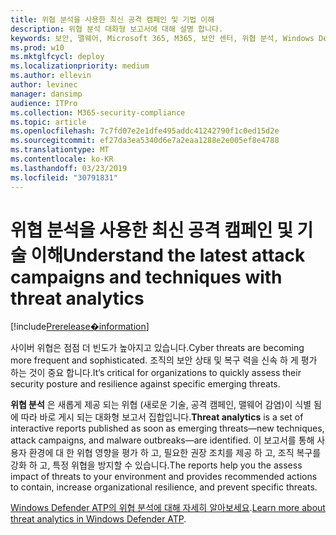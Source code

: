 ```yaml
---
title: 위협 분석을 사용한 최신 공격 캠페인 및 기법 이해
description: 위협 분석 대화형 보고서에 대해 설명 합니다.
keywords: 보안, 맬웨어, Microsoft 365, M365, 보안 센터, 위협 분석, Windows Defender ATP, 사이버, 보안 상황, 최신 위협
ms.prod: w10
ms.mktglfcycl: deploy
ms.localizationpriority: medium
ms.author: ellevin
author: levinec
manager: dansimp
audience: ITPro
ms.collection: M365-security-compliance
ms.topic: article
ms.openlocfilehash: 7c7fd07e2e1dfe495addc41242790f1c0ed15d2e
ms.sourcegitcommit: ef27da3ea5340d6e7a2eaa1288e2e005ef8e4788
ms.translationtype: MT
ms.contentlocale: ko-KR
ms.lasthandoff: 03/23/2019
ms.locfileid: "30791831"
---
```

# <a name="understand-the-latest-attack-campaigns-and-techniques-with-threat-analytics"></a><span data-ttu-id="1a9a3-104">위협 분석을 사용한 최신 공격 캠페인 및 기술 이해</span><span class="sxs-lookup"><span data-stu-id="1a9a3-104">Understand the latest attack campaigns and techniques with threat analytics</span></span>

[!include[Prerelease�information](prerelease.md)]

<span data-ttu-id="1a9a3-105">사이버 위협은 점점 더 빈도가 높아지고 있습니다.</span><span class="sxs-lookup"><span data-stu-id="1a9a3-105">Cyber threats are becoming more frequent and sophisticated.</span></span> <span data-ttu-id="1a9a3-106">조직의 보안 상태 및 복구 력을 신속 하 게 평가 하는 것이 중요 합니다.</span><span class="sxs-lookup"><span data-stu-id="1a9a3-106">It’s critical for organizations to quickly assess their security posture and resilience against specific emerging threats.</span></span>

<span data-ttu-id="1a9a3-107">**위협 분석** 은 새롭게 제공 되는 위협 (새로운 기술, 공격 캠페인, 맬웨어 감염)이 식별 됨에 따라 바로 게시 되는 대화형 보고서 집합입니다.</span><span class="sxs-lookup"><span data-stu-id="1a9a3-107">**Threat analytics** is a set of interactive reports published as soon as emerging threats—new techniques, attack campaigns, and malware outbreaks—are identified.</span></span> <span data-ttu-id="1a9a3-108">이 보고서를 통해 사용자 환경에 대 한 위협 영향을 평가 하 고, 필요한 권장 조치를 제공 하 고, 조직 복구를 강화 하 고, 특정 위협을 방지할 수 있습니다.</span><span class="sxs-lookup"><span data-stu-id="1a9a3-108">The reports help you the assess impact of threats to your environment and provides recommended actions to contain, increase organizational resilience, and prevent specific threats.</span></span>

<span data-ttu-id="1a9a3-109">[Windows Defender ATP의 위협 분석에 대해 자세히 알아보세요](https://docs.microsoft.com/en-us/windows/security/threat-protection/windows-defender-atp/threat-analytics).</span><span class="sxs-lookup"><span data-stu-id="1a9a3-109">[Learn more about threat analytics in Windows Defender ATP](https://docs.microsoft.com/en-us/windows/security/threat-protection/windows-defender-atp/threat-analytics).</span></span>  